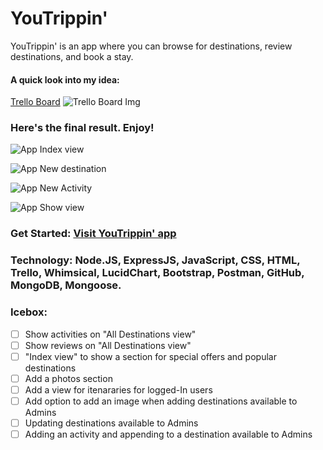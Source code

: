 # YouTrippin'

YouTrippin' is an app where you can browse for destinations, review destinations, and book a stay.


#### A quick look into my idea: 
[Trello Board](https://trello.com/b/8G19LVq6/youtrippin) 
![Trello Board Img](https://i.imgur.com/Iz8WbS7.png)   


### Here's the final result. Enjoy!

![App Index view](https://i.imgur.com/O0dbbe1.png)

![App New destination](https://i.imgur.com/TOf2O5U.png)

![App New Activity](https://i.imgur.com/J0Er1c5.png)

![App Show view](https://i.imgur.com/Y13GTcY.png)


### Get Started: [Visit YouTrippin' app](https://you-trippin.herokuapp.com/)

### Technology: Node.JS, ExpressJS, JavaScript, CSS, HTML, Trello, Whimsical, LucidChart, Bootstrap, Postman, GitHub, MongoDB, Mongoose.


### Icebox:
- [ ] Show activities on "All Destinations view" 
- [ ] Show reviews on "All Destinations view" 
- [ ] "Index view" to show a section for special offers and popular destinations 
- [ ] Add a photos section
- [ ] Add a view for itenararies for logged-In users
- [ ] Add option to add an image when adding destinations available to Admins
- [ ] Updating destinations available to Admins
- [ ] Adding an activity and appending to a destination available to Admins
